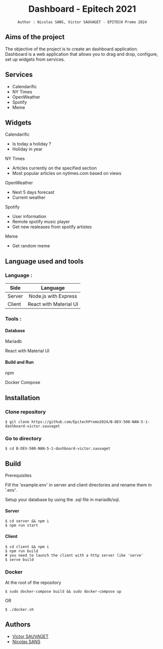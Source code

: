 <div align="center">
    <h1>Dashboard - Epitech 2021</h1>

    Author : Nicolas SANS, Victor SAUVAGET - EPITECH Promo 2024
</div>

## Aims of the project

The objective of the project is to create an dashboard application. Dashboard is a web application that allows you to drag and drop, configure, set up widgets from services.

## Services

- Calendarific
- NY Times
- OpenWeather
- Spotify
- Meme

## Widgets

Calendarific
- Is today a holiday ?
- Holiday in year

NY Times
- Articles currently on the specified section
- Most popular articles on nytimes.com based on views

OpenWeather
- Next 5 days forecast
- Current weather

Spotify
- User information
- Remote spotify music player
- Get new realeases from spotify artistes

Meme
- Get random meme

## Language used and tools

### Language :

| Side                  |          Language      |
| --------------------- |:----------------------:|
| Server                | Node.js with Express   |
| Client                | React with Material UI |

### Tools :

#### Database

Mariadb

React with Material UI

#### Build and Run

npm

Docker Compose

## Installation

### Clone repository

```
$ git clone https://github.com/EpitechPromo2024/B-DEV-500-NAN-5-1-dashboard-victor.sauvaget
```

### Go to directory

```
$ cd B-DEV-500-NAN-5-1-dashboard-victor.sauvaget
```
## Build

Prerequisites

Fill the 'example.env' in server and client directories and rename them in '.env'.

Setup your database by using the .sql file in mariadb/sql.

#### Server

```shell
$ cd server && npm i
$ npm run start
```

#### Client

```shell
$ cd client && npm i
$ npm run build
# you need to launch the client with a http server like 'serve'
$ serve build
```

### Docker

At the root of the repository

```shell
$ sudo docker-compose build && sudo docker-compose up
```

OR

```shell
$ ./docker.sh
```

## Authors

- [Victor SAUVAGET](https://github.com/VicSAU/)
- [Nicolas SANS](https://github.com/frnikho/)

